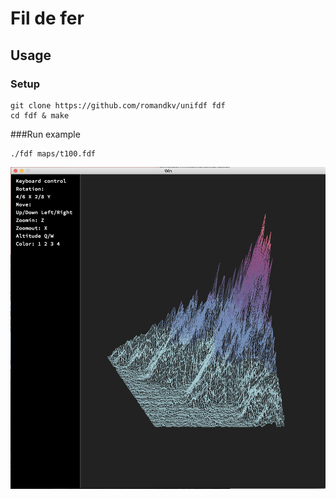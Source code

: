 # Fil de fer
## Usage
### Setup
```
git clone https://github.com/romandkv/unifdf fdf
cd fdf & make
```
###Run example
```
./fdf maps/t100.fdf
```
![alt text](https://github.com/romandkv/unifdf/blob/master/images/fdf.png)
